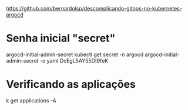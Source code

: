 https://github.com/bernardolsp/descomplicando-gitops-no-kubernetes-argocd

# Senha inicial "secret"
argocd-initial-admin-secret
kubectl get secret -n argocd argocd-initial-admin-secret -o yaml
DcEgL5AY55Dt9feK

# Verificando as aplicações
k get applications -A